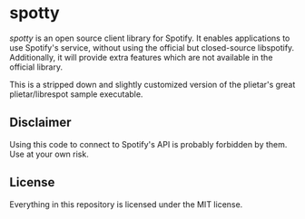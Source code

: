 # spotty
*spotty* is an open source client library for Spotify. It enables
applications to use Spotify's service, without using the official but
closed-source libspotify. Additionally, it will provide extra features
which are not available in the official library.

This is a stripped down and slightly customized version of the plietar's
great plietar/librespot sample executable.

## Disclaimer
Using this code to connect to Spotify's API is probably forbidden by them.
Use at your own risk.

## License
Everything in this repository is licensed under the MIT license.

